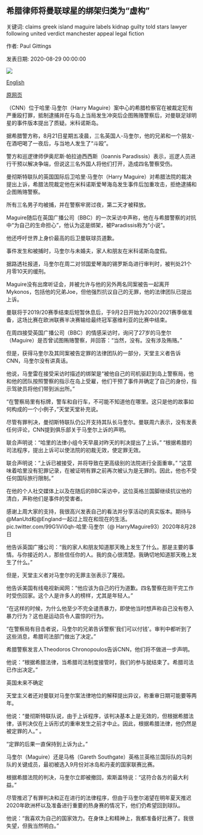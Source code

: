 ## 希腊律师将曼联球星的绑架归类为“虚构”

关键词: claims greek island maguire labels kidnap guilty told stars lawyer following united verdict manchester appeal legal fiction

作者: Paul Gittings

发表日期: 2020-08-29 00:00:00

![](https://cdn.cnn.com/cnnnext/dam/assets/200829101901-maguire-action-super-tease.jpg)

[English](Greek%20lawyer%20labels%20Manchester%20United%20star%27s%20kidnap%20claims%20as%20%27fiction%27.md)

[原网页](https://edition.cnn.com/2020/08/29/football/harry-maguire-manchester-united-greek-lawyer-spt-intl/index.html)

（CNN）位于哈里·马奎尔（Harry Maguire）案中心的希腊检察官在被裁定犯有严重殴打罪，抵制逮捕并在与岛上当局发生冲突后企图贿赂警察后，对曼联足球明星的事件版本提出了质疑。米科诺斯岛。

据希腊警方称，8月21日星期五凌晨，三名英国人-马奎尔，他的兄弟和一个朋友-在酒吧喝了一夜后，与当地人发生了“斗殴”。

警方和巡逻律师伊奥尼斯·帕拉迪西西斯（Ioannis Paradissis）表示，巡逻人员进行干预以解决争端，但说这三名外国人将他们打开，造成四名警察受伤。

曼彻斯特联队的英国国际后卫哈里·马奎尔（Harry Maguire）对希腊法院的裁决提出上诉，希腊法院裁定他在米科诺斯爱琴海岛发生事件后加重攻击，拒绝逮捕和企图贿赂警察。

所有三名男子均被捕，并在警察牢房过夜，第二天才被释放。

Maguire随后在英国广播公司（BBC）的一次采访中声称，他在与希腊警察的对抗中“为自己的生命担心”，他认为这是绑架，被Paradissis称为“小说”。

他还呼吁世界上身价最高的后卫曼联球员道歉。

事件发生和被捕时，马奎尔与未婚夫，家人和朋友在米科诺斯岛度假。

据路透社报道，马奎尔在周二对邻国爱琴海的锡罗斯岛进行审判时，被判处21个月零10天的缓刑。

Maguire没有出席听证会，并被允许与他的另外两名同案被告一起离开Mykonos，包括他的兄弟Joe，但他强烈抗议自己的无罪，他的法律团队已提出上诉。

曼联将于2019/20赛季结束后短暂休息后，于9月2日开始为2020/2021赛季做准备，这场比赛在欧洲联赛半决赛输给最终冠军塞维利亚的比赛中结束。

在周四接受英国广播公司（BBC）的情感采访时，询问了27岁的马奎尔（Maguire）是否曾试图贿赂警察，并回答：“当然，没有。没有涉及贿赂。”

但是，获得马奎尔及其同案被告定罪的法律团队的一部分，天堂主义者告诉CNN，马奎尔没有讲真话。

他说，马奎雷在接受采访时描述的绑架是“被他自己的司机驱赶到岛上警察局，他和他的团队按照警察的指示在岛上受雇，他们干预了事件并确定了自己的身份，指示驾驶员将他们带到派出所。”

“在警察局里有标牌，警车和自行车，不可能不知道他在哪里。这只是他的故事如何构成的一个小例子，”天堂天堂补充说。

尽管有罪判决，曼彻斯特联队仍公开支持其队长马奎尔。曼联周六表示，没有发表任何评论，CNN提到俱乐部关于马奎尔上诉的声明。

联合声明说：“哈里的法律小组今天早晨对昨天的判决提出了上诉。” “根据希腊的司法程序，提出上诉可以使法院的初裁无效，使定罪无效。

联合声明说：“上诉已被接受，并将导致在更高级别的法院进行全面重审。” “这意味着哈里没有犯罪记录，在被证明有罪之前再次被认为是无罪的。因此，他也不受任何国际旅行限制。”

在他的个人社交媒体上以及在随后的BBC采访中，这位英格兰国脚继续抗议他的清白，声称他们是事件的受害者。

感谢上周大家的支持，我很高兴发表自己的看法并分享活动的真实版本。期待与@ManUtd和@England一起过上现在和现在的生活。 pic.twitter.com/99G1iVi0qh-哈里·马奎尔（@ HarryMaguire93）2020年8月28日

他告诉英国广播公司：“我的家人和朋友知道那天晚上发生了什么。那是主要的事情。与你接近的人，那些信任你的人。我的良心很清楚。我确切地知道那天晚上发生了什么。”

但是，天堂主义者对马奎尔的无罪主张表示了蔑视。

他告诉美国有线电视新闻网：“他应该为自己的行为道歉。四名警察在刚干完工作时受伤回家。这个人是许多人的榜样，尤其是年轻人。”

“在这样的时候，为什么他至少不完全谴责暴力，即使他当时想声称自己没有卷入暴力行为？这也是运动员令人震惊的行为。

“在警察局有目击者说，马奎尔的兄弟告诉警察'我们可以付钱'。审判中都听到了这些消息，希腊司法部门做出了决定。”

希腊警察发言人Theodoros Chronopoulos告诉CNN，他们将不做进一步声明。

他说：“根据希腊法律，当希腊司法制度接管时，我们的参与就结束了。希腊司法已作出决定。”

英国未来不确定

天堂主义者还对曼联对马奎尔案法律地位的解释提出异议，称重审日期可能要等两年。

他说：“曼彻斯特联队说，由于上诉程序，该判决基本上是无效的，但根据希腊法律，该判决仅在上诉形式的重审发生之前才中止。因此，根据希腊法律，他仍然是被定罪的人。” 。

“定罪的后果一直保持到上诉为止。”

马奎尔（Maguire）还是马格（Gareth Southgate）英格兰英格兰国际队的马刺队的关键成员，最初被选入9月份对冰岛和丹麦的国家联赛比赛。

根据希腊法院的判决，马奎尔立即被撤回，索斯盖特说：“这符合各方的最大利益。”

尽管推迟了有罪判决和正在进行的法律程序，但由于马奎尔渴望在明年夏天推迟2020年欧洲杯以及准备进行重要的热身赛的情况下，他们仍希望回到球队。

他说：“我喜欢为自己的国家效力。在身体上和精神上，我都准备好比赛了。我很失望，但我当然明白。”